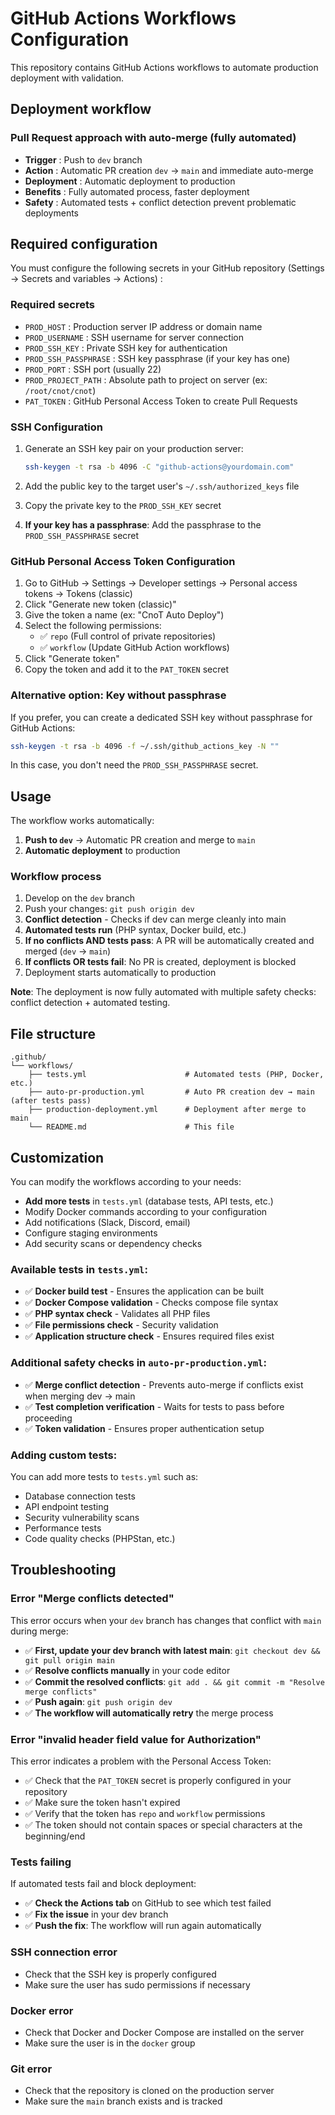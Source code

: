 # GitHub Actions Workflows Configuration

This repository contains GitHub Actions workflows to automate production deployment with validation.

## Deployment workflow

### Pull Request approach with auto-merge (fully automated)
- **Trigger** : Push to `dev` branch
- **Action** : Automatic PR creation `dev` → `main` and immediate auto-merge
- **Deployment** : Automatic deployment to production
- **Benefits** : Fully automated process, faster deployment
- **Safety** : Automated tests + conflict detection prevent problematic deployments

## Required configuration

You must configure the following secrets in your GitHub repository (Settings → Secrets and variables → Actions) :

### Required secrets
- `PROD_HOST` : Production server IP address or domain name
- `PROD_USERNAME` : SSH username for server connection
- `PROD_SSH_KEY` : Private SSH key for authentication
- `PROD_SSH_PASSPHRASE` : SSH key passphrase (if your key has one)
- `PROD_PORT` : SSH port (usually 22)
- `PROD_PROJECT_PATH` : Absolute path to project on server (ex: `/root/cnot/cnot`)
- `PAT_TOKEN` : GitHub Personal Access Token to create Pull Requests

### SSH Configuration
1. Generate an SSH key pair on your production server:
   ```bash
   ssh-keygen -t rsa -b 4096 -C "github-actions@yourdomain.com"
   ```

2. Add the public key to the target user's `~/.ssh/authorized_keys` file

3. Copy the private key to the `PROD_SSH_KEY` secret

4. **If your key has a passphrase**: Add the passphrase to the `PROD_SSH_PASSPHRASE` secret

### GitHub Personal Access Token Configuration
1. Go to GitHub → Settings → Developer settings → Personal access tokens → Tokens (classic)
2. Click "Generate new token (classic)"
3. Give the token a name (ex: "CnoT Auto Deploy")
4. Select the following permissions:
   - ✅ `repo` (Full control of private repositories)
   - ✅ `workflow` (Update GitHub Action workflows)
5. Click "Generate token"
6. Copy the token and add it to the `PAT_TOKEN` secret

### Alternative option: Key without passphrase
If you prefer, you can create a dedicated SSH key without passphrase for GitHub Actions:
```bash
ssh-keygen -t rsa -b 4096 -f ~/.ssh/github_actions_key -N ""
```
In this case, you don't need the `PROD_SSH_PASSPHRASE` secret.

## Usage

The workflow works automatically:

1. **Push to `dev`** → Automatic PR creation and merge to `main`
2. **Automatic deployment** to production

### Workflow process
1. Develop on the `dev` branch
2. Push your changes: `git push origin dev`
3. **Conflict detection** - Checks if dev can merge cleanly into main
4. **Automated tests run** (PHP syntax, Docker build, etc.)
5. **If no conflicts AND tests pass**: A PR will be automatically created and merged (`dev` → `main`)
6. **If conflicts OR tests fail**: No PR is created, deployment is blocked
7. Deployment starts automatically to production

**Note**: The deployment is now fully automated with multiple safety checks: conflict detection + automated testing.

## File structure

```
.github/
└── workflows/
    ├── tests.yml                      # Automated tests (PHP, Docker, etc.)
    ├── auto-pr-production.yml         # Auto PR creation dev → main (after tests pass)
    ├── production-deployment.yml      # Deployment after merge to main
    └── README.md                      # This file
```

## Customization

You can modify the workflows according to your needs:
- **Add more tests** in `tests.yml` (database tests, API tests, etc.)
- Modify Docker commands according to your configuration
- Add notifications (Slack, Discord, email)
- Configure staging environments
- Add security scans or dependency checks

### Available tests in `tests.yml`:
- ✅ **Docker build test** - Ensures the application can be built
- ✅ **Docker Compose validation** - Checks compose file syntax
- ✅ **PHP syntax check** - Validates all PHP files
- ✅ **File permissions check** - Security validation
- ✅ **Application structure check** - Ensures required files exist

### Additional safety checks in `auto-pr-production.yml`:
- ✅ **Merge conflict detection** - Prevents auto-merge if conflicts exist when merging dev → main
- ✅ **Test completion verification** - Waits for tests to pass before proceeding
- ✅ **Token validation** - Ensures proper authentication setup

### Adding custom tests:
You can add more tests to `tests.yml` such as:
- Database connection tests
- API endpoint testing
- Security vulnerability scans
- Performance tests
- Code quality checks (PHPStan, etc.)

## Troubleshooting

### Error "Merge conflicts detected"
This error occurs when your `dev` branch has changes that conflict with `main` during merge:
- ✅ **First, update your dev branch with latest main**: `git checkout dev && git pull origin main`
- ✅ **Resolve conflicts manually** in your code editor  
- ✅ **Commit the resolved conflicts**: `git add . && git commit -m "Resolve merge conflicts"`
- ✅ **Push again**: `git push origin dev`
- ✅ **The workflow will automatically retry** the merge process

### Error "invalid header field value for Authorization"
This error indicates a problem with the Personal Access Token:
- ✅ Check that the `PAT_TOKEN` secret is properly configured in your repository
- ✅ Make sure the token hasn't expired
- ✅ Verify that the token has `repo` and `workflow` permissions
- ✅ The token should not contain spaces or special characters at the beginning/end

### Tests failing
If automated tests fail and block deployment:
- ✅ **Check the Actions tab** on GitHub to see which test failed
- ✅ **Fix the issue** in your dev branch
- ✅ **Push the fix**: The workflow will run again automatically

### SSH connection error
- Check that the SSH key is properly configured
- Make sure the user has sudo permissions if necessary

### Docker error
- Check that Docker and Docker Compose are installed on the server
- Make sure the user is in the `docker` group

### Git error
- Check that the repository is cloned on the production server
- Make sure the `main` branch exists and is tracked
